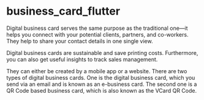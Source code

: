 # business_card_flutter
 
Digital business card serves the same purpose as the traditional one—it helps you connect with your potential clients, partners, and co-workers. They help to share your contact details in one single view.

Digital business cards are sustainable and save printing costs. Furthermore, you can also get useful insights to track sales management.

They can either be created by a mobile app or a website. There are two types of digital business cards. One is the digital business card, which you send via an email and is known as an e-business card. The second one is a QR Code based business card, which is also known as the VCard QR Code.
